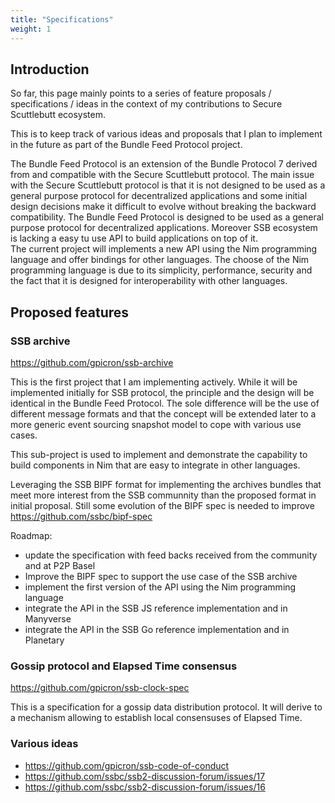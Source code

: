 ```yaml
---
title: "Specifications"
weight: 1
---
```


## Introduction

So far, this page mainly points to a series of feature proposals / specifications / ideas in the context of my contributions to Secure Scuttlebutt ecosystem.

This is to keep track of various ideas and proposals that I plan to implement in the future as part of the Bundle Feed Protocol project.

The Bundle Feed Protocol is an extension of the Bundle Protocol 7 derived from and compatible with the Secure Scuttlebutt protocol.  The main issue with the Secure Scuttlebutt protocol is that it is not designed to be used as a general purpose protocol for decentralized applications and some initial design decisions make it difficult to evolve without breaking the backward compatibility.  The Bundle Feed Protocol is designed to be used as a general purpose protocol for decentralized applications.  Moreover SSB ecosystem is lacking a easy tu use API to build applications on top of it.  
The current project will implements a new API using the Nim programming language and offer bindings for other languages. The choose of the Nim programming language is due to its simplicity, performance, security and the fact that it is designed for interoperability with other languages.

## Proposed features

### SSB archive

https://github.com/gpicron/ssb-archive

This is the first project that I am implementing actively. While it will be implemented initially for SSB protocol, the principle and the design will be identical in the Bundle Feed Protocol.  The sole difference will be the use of different message formats and that the concept will be extended later to a more generic event sourcing snapshot model to cope with various use cases.

This sub-project is used to implement and demonstrate the capability to build components in Nim that are easy to integrate in other languages.  

Leveraging the SSB BIPF format for implementing the archives bundles that meet more interest from the SSB communnity than the proposed format in initial proposal.  Still some evolution of the BIPF spec is needed to improve https://github.com/ssbc/bipf-spec

Roadmap:

- update the specification with feed backs received from the community and at P2P Basel
- Improve the BIPF spec to support the use case of the SSB archive
- implement the first version of the API using the Nim programming language
- integrate the API in the SSB JS reference implementation and in Manyverse
- integrate the API in the SSB Go reference implementation and in Planetary

### Gossip protocol and Elapsed Time consensus

https://github.com/gpicron/ssb-clock-spec

This is a specification for a gossip data distribution protocol. It will derive to a mechanism allowing to establish local consensuses of Elapsed Time.

### Various ideas

- https://github.com/gpicron/ssb-code-of-conduct
- https://github.com/ssbc/ssb2-discussion-forum/issues/17
- https://github.com/ssbc/ssb2-discussion-forum/issues/16






